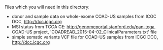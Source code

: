 Files which you will need in this directory:

- donor and sample data on whole-exome COAD-US samples from ICGC DCC, http://dcc.icgc.org
- MSI status from TCGA CE: http://genomeportal.stanford.edu/pan-tcga, COAD-US project, 'COADREAD_2015-04-02_ClinicalParameters.txt' file
- simple somatic variants VCF file for COAD-US samples from ICGC DCC, http://dcc.icgc.org

